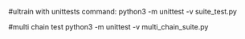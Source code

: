 #ultrain with unittests
command:
python3 -m unittest  -v suite_test.py

#multi chain test
python3 -m unittest -v multi_chain_suite.py
